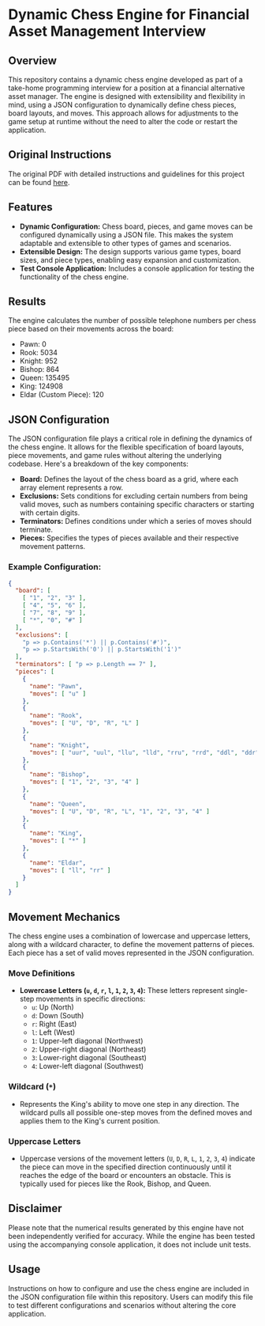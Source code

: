 # Dynamic Chess Engine for Financial Asset Management Interview

## Overview
This repository contains a dynamic chess engine developed as part of a take-home programming interview for a position at a financial alternative asset manager. The engine is designed with extensibility and flexibility in mind, using a JSON configuration to dynamically define chess pieces, board layouts, and moves. This approach allows for adjustments to the game setup at runtime without the need to alter the code or restart the application.

## Original Instructions
The original PDF with detailed instructions and guidelines for this project can be found [here](./Chess.pdf).

## Features
- **Dynamic Configuration:** Chess board, pieces, and game moves can be configured dynamically using a JSON file. This makes the system adaptable and extensible to other types of games and scenarios.
- **Extensible Design:** The design supports various game types, board sizes, and piece types, enabling easy expansion and customization.
- **Test Console Application:** Includes a console application for testing the functionality of the chess engine.

## Results
The engine calculates the number of possible telephone numbers per chess piece based on their movements across the board:
- Pawn: 0
- Rook: 5034
- Knight: 952
- Bishop: 864
- Queen: 135495
- King: 124908
- Eldar (Custom Piece): 120

## JSON Configuration
The JSON configuration file plays a critical role in defining the dynamics of the chess engine. It allows for the flexible specification of board layouts, piece movements, and game rules without altering the underlying codebase. Here's a breakdown of the key components:

- **Board:** Defines the layout of the chess board as a grid, where each array element represents a row.
- **Exclusions:** Sets conditions for excluding certain numbers from being valid moves, such as numbers containing specific characters or starting with certain digits.
- **Terminators:** Defines conditions under which a series of moves should terminate.
- **Pieces:** Specifies the types of pieces available and their respective movement patterns.

### Example Configuration:
```json
{
  "board": [
    [ "1", "2", "3" ],
    [ "4", "5", "6" ],
    [ "7", "8", "9" ],
    [ "*", "0", "#" ]
  ],
  "exclusions": [
    "p => p.Contains('*') || p.Contains('#')",
    "p => p.StartsWith('0') || p.StartsWith('1')"
  ],
  "terminators": [ "p => p.Length == 7" ],
  "pieces": [
    {
      "name": "Pawn",
      "moves": [ "u" ]
    },
    {
      "name": "Rook",
      "moves": [ "U", "D", "R", "L" ]
    },
    {
      "name": "Knight",
      "moves": [ "uur", "uul", "llu", "lld", "rru", "rrd", "ddl", "ddr" ]
    },
    {
      "name": "Bishop",
      "moves": [ "1", "2", "3", "4" ]
    },
    {
      "name": "Queen",
      "moves": [ "U", "D", "R", "L", "1", "2", "3", "4" ]
    },
    {
      "name": "King",
      "moves": [ "*" ]
    },
    {
      "name": "Eldar",
      "moves": [ "ll", "rr" ]
    }
  ]
}
```

## Movement Mechanics

The chess engine uses a combination of lowercase and uppercase letters, along with a wildcard character, to define the movement patterns of pieces. Each piece has a set of valid moves represented in the JSON configuration.

### Move Definitions
- **Lowercase Letters (`u`, `d`, `r`, `l`, `1`, `2`, `3`, `4`):** These letters represent single-step movements in specific directions:
  - `u`: Up (North)
  - `d`: Down (South)
  - `r`: Right (East)
  - `l`: Left (West)
  - `1`: Upper-left diagonal (Northwest)
  - `2`: Upper-right diagonal (Northeast)
  - `3`: Lower-right diagonal (Southeast)
  - `4`: Lower-left diagonal (Southwest)

### Wildcard (`*`)
- Represents the King's ability to move one step in any direction. The wildcard pulls all possible one-step moves from the defined moves and applies them to the King's current position.

### Uppercase Letters
- Uppercase versions of the movement letters (`U`, `D`, `R`, `L`, `1`, `2`, `3`, `4`) indicate the piece can move in the specified direction continuously until it reaches the edge of the board or encounters an obstacle. This is typically used for pieces like the Rook, Bishop, and Queen.


## Disclaimer
Please note that the numerical results generated by this engine have not been independently verified for accuracy. While the engine has been tested using the accompanying console application, it does not include unit tests.

## Usage
Instructions on how to configure and use the chess engine are included in the JSON configuration file within this repository. Users can modify this file to test different configurations and scenarios without altering the core application.
